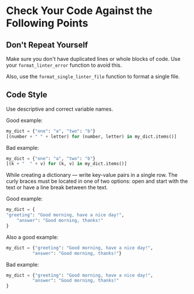 # Сheck Your Code Against the Following Points

## Don't Repeat Yourself

Make sure you don't have duplicated lines or whole blocks of code. Use your `format_linter_error` function to avoid this.

Also, use the `format_single_linter_file` function to format a single file.

## Code Style

Use descriptive and correct variable names.

Good example:

```python
my_dict = {"one": "a", "two": "b"}
[(number + " " + letter) for (number, letter) in my_dict.items()]
```

Bad example:

```python
my_dict = {"one": "a", "two": "b"}
[(k + "  " + v) for (k, v) in my_dict.items()]
```

While creating a dictionary — write key-value pairs in a single row. The curly braces must be located in one of two options: open and start with the text or have a line break between the text. 

Good example:

```python
my_dict = {
"greeting": "Good morning, have a nice day!", 
	"answer": "Good morning, thanks!"
}

```

Also a good example:

```python
my_dict = {"greeting": "Good morning, have a nice day!", 
	      "answer": "Good morning, thanks!"}
```

Bad example:

```python
my_dict = {"greeting": "Good morning, have a nice day!", 
	      "answer": "Good morning, thanks!"
}
```

